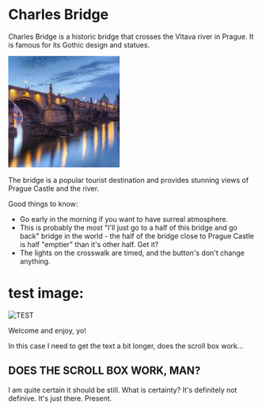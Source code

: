 # Charles Bridge

Charles Bridge is a historic bridge that crosses the Vltava river in Prague. It is famous for its Gothic design and statues.

![Main view of Charles Bridge](main.png)

The bridge is a popular tourist destination and provides stunning views of Prague Castle and the river.

Good things to know:
- Go early in the morning if you want to have surreal atmosphere.
- This is probably the most "I'll just go to a half of this bridge and go back" bridge in the world - the half of the bridge close to Prague Castle is half "emptier" than it's other half. Get it?
- The lights on the crosswalk are timed, and the button's don't change anything.

# test image:
![TEST](https://upload.wikimedia.org/wikipedia/commons/8/80/Charles_Bridge_-_Prague%2C_Czech_Republic_-_panoramio.jpg)

Welcome and enjoy, yo!

In this case I need to get the text a bit longer, 
does the scroll box work... 
## DOES THE SCROLL BOX WORK, MAN?

I am quite certain it should be still. 
What is certainty? It's definitely not definive. It's just there. Present. 
